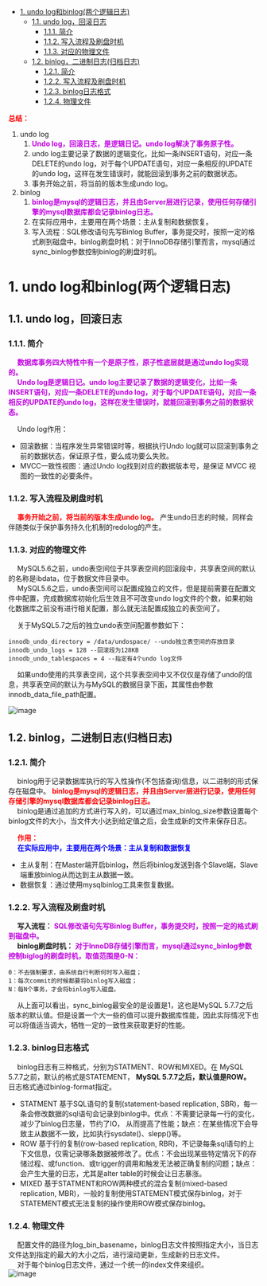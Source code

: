

<!-- TOC -->

- [1. undo log和binlog(两个逻辑日志)](#1-undo-log和binlog两个逻辑日志)
    - [1.1. undo log，回滚日志](#11-undo-log回滚日志)
        - [1.1.1. 简介](#111-简介)
        - [1.1.2. 写入流程及刷盘时机](#112-写入流程及刷盘时机)
        - [1.1.3. 对应的物理文件](#113-对应的物理文件)
    - [1.2. binlog，二进制日志(归档日志)](#12-binlog二进制日志归档日志)
        - [1.2.1. 简介](#121-简介)
        - [1.2.2. 写入流程及刷盘时机](#122-写入流程及刷盘时机)
        - [1.2.3. binlog日志格式](#123-binlog日志格式)
        - [1.2.4. 物理文件](#124-物理文件)

<!-- /TOC -->


**<font color = "red">总结：</font>**  
1. undo log
    1. **<font color = "clime">Undo log，回滚日志，是逻辑日记。undo log解决了事务原子性。</font>**    
    2. undo log主要记录了数据的逻辑变化，比如一条INSERT语句，对应一条DELETE的undo log，对于每个UPDATE语句，对应一条相反的UPDATE的undo log，这样在发生错误时，就能回滚到事务之前的数据状态。
    3. 事务开始之前，将当前的版本生成undo log。
2. binlog
    1. **<font color = "clime">binlog是mysql的逻辑日志，并且由Server层进行记录，使用任何存储引擎的mysql数据库都会记录binlog日志。</font>**  
    2. 在实际应用中，主要用在两个场景：主从复制和数据恢复。  
    3. 写入流程：SQL修改语句先写Binlog Buffer，事务提交时，按照一定的格式刷到磁盘中。binlog刷盘时机：对于InnoDB存储引擎而言，mysql通过sync_binlog参数控制binlog的刷盘时机。  

# 1. undo log和binlog(两个逻辑日志)
## 1.1. undo log，回滚日志
<!-- 
* undo log(回滚日志)  实现原子性  
&emsp; undo log 主要为事务的回滚服务。在事务执行的过程中，除了记录redo log，还会记录一定量的undo log。<font color = "red">undo log记录了数据在每个操作前的状态，如果事务执行过程中需要回滚，就可以根据undo log进行回滚操作。</font>单个事务的回滚，只会回滚当前事务做的操作，并不会影响到其他的事务做的操作。  
&emsp; Undo记录的是已部分完成并且写入硬盘的未完成的事务，默认情况下回滚日志是记录下表空间中的(共享表空间或者独享表空间)  

&emsp; 二种日志均可以视为一种恢复操作，redo_log是恢复提交事务修改的页操作，而undo_log是回滚行记录到特定版本。二者记录的内容也不同，redo_log是物理日志，记录页的物理修改操作，而undo_log是逻辑日志，根据每行记录进行记录。  
-->
### 1.1.1. 简介
&emsp; **<font color = "clime">数据库事务四大特性中有一个是原子性，原子性底层就是通过undo log实现的。</font>**  
&emsp; **<font color = "clime">Undo log是逻辑日记。undo log主要记录了数据的逻辑变化，比如一条INSERT语句，对应一条DELETE的undo log，对于每个UPDATE语句，对应一条相反的UPDATE的undo log，这样在发生错误时，就能回滚到事务之前的数据状态。</font>**  

&emsp; Undo log作用：

* 回滚数据：当程序发生异常错误时等，根据执行Undo log就可以回滚到事务之前的数据状态，保证原子性，要么成功要么失败。  
* MVCC一致性视图：通过Undo log找到对应的数据版本号，是保证 MVCC 视图的一致性的必要条件。  

### 1.1.2. 写入流程及刷盘时机   
<!-- 
https://www.cnblogs.com/f-ck-need-u/archive/2018/05/08/9010872.html
https://guobinhit.blog.csdn.net/article/details/79345359
-->
&emsp; **<font color = "red">事务开始之前，将当前的版本生成undo log。</font>** 产生undo日志的时候，同样会伴随类似于保护事务持久化机制的redolog的产生。  

### 1.1.3. 对应的物理文件    
&emsp; MySQL5.6之前，undo表空间位于共享表空间的回滚段中，共享表空间的默认的名称是ibdata，位于数据文件目录中。  
&emsp; MySQL5.6之后，undo表空间可以配置成独立的文件，但是提前需要在配置文件中配置，完成数据库初始化后生效且不可改变undo log文件的个数，如果初始化数据库之前没有进行相关配置，那么就无法配置成独立的表空间了。  

&emsp; 关于MySQL5.7之后的独立undo表空间配置参数如下：

    innodb_undo_directory = /data/undospace/ --undo独立表空间的存放目录
    innodb_undo_logs = 128 --回滚段为128KB
    innodb_undo_tablespaces = 4 --指定有4个undo log文件

&emsp; 如果undo使用的共享表空间，这个共享表空间中又不仅仅是存储了undo的信息，共享表空间的默认为与MySQL的数据目录下面，其属性由参数innodb_data_file_path配置。  

![image](https://gitee.com/wt1814/pic-host/raw/master/images/SQL/sql-81.png)  

<!-- 
&emsp; 默认情况下undo文件是保持在共享表空间的，也即ibdatafile文件中，当数据库中发生一些大的事务性操作的时候，要生成大量的undo信息，全部保存在共享表空间中的。  
&emsp; 因此共享表空间可能会变的很大，默认情况下，也就是undo 日志使用共享表空间的时候，被“撑大”的共享表空间是不会也不能自动收缩的。  
&emsp; 因此，mysql5.7之后的“独立undo 表空间”的配置就显得很有必要了。  
-->


## 1.2. binlog，二进制日志(归档日志)  
### 1.2.1. 简介  
&emsp; binlog用于记录数据库执行的写入性操作(不包括查询)信息，以二进制的形式保存在磁盘中。 **<font color = "red">binlog是mysql的逻辑日志，并且由Server层进行记录，使用任何存储引擎的mysql数据库都会记录binlog日志。</font>**  
&emsp; binlog是通过追加的方式进行写入的，可以通过max_binlog_size参数设置每个binlog文件的大小，当文件大小达到给定值之后，会生成新的文件来保存日志。  

&emsp; **<font color = "red">作用：</font>**  
&emsp; **<font color = "blue">在实际应用中，主要用在两个场景：主从复制和数据恢复</font>**   

* 主从复制：在Master端开启binlog，然后将binlog发送到各个Slave端，Slave端重放binlog从而达到主从数据一致。  
* 数据恢复：通过使用mysqlbinlog工具来恢复数据。  

### 1.2.2. 写入流程及刷盘时机   
&emsp; **写入流程：** **<font color = "clime">SQL修改语句先写Binlog Buffer，事务提交时，按照一定的格式刷到磁盘中。</font>**  
&emsp; **binlog刷盘时机：** **<font color = "clime">对于InnoDB存储引擎而言，mysql通过sync_binlog参数控制biglog的刷盘时机，取值范围是0-N：</font>**  

    0：不去强制要求，由系统自行判断何时写入磁盘；
    1：每次commit的时候都要将binlog写入磁盘；
    N：每N个事务，才会将binlog写入磁盘。

&emsp; 从上面可以看出，sync_binlog最安全的是设置是1，这也是MySQL 5.7.7之后版本的默认值。但是设置一个大一些的值可以提升数据库性能，因此实际情况下也可以将值适当调大，牺牲一定的一致性来获取更好的性能。  

### 1.2.3. binlog日志格式  
&emsp; binlog日志有三种格式，分别为STATMENT、ROW和MIXED。在 MySQL 5.7.7之前，默认的格式是STATEMENT， **MySQL 5.7.7之后，默认值是ROW。** 日志格式通过binlog-format指定。

* STATMENT 基于SQL语句的复制(statement-based replication, SBR)，每一条会修改数据的sql语句会记录到binlog中。优点：不需要记录每一行的变化，减少了binlog日志量，节约了IO， 从而提高了性能；缺点：在某些情况下会导致主从数据不一致，比如执行sysdate()、slepp()等。  
* ROW 基于行的复制(row-based replication, RBR)，不记录每条sql语句的上下文信息，仅需记录哪条数据被修改了。优点：不会出现某些特定情况下的存储过程、或function、或trigger的调用和触发无法被正确复制的问题；缺点：会产生大量的日志，尤其是alter table的时候会让日志暴涨。  
* MIXED 基于STATMENT和ROW两种模式的混合复制(mixed-based replication, MBR)，一般的复制使用STATEMENT模式保存binlog，对于STATEMENT模式无法复制的操作使用ROW模式保存binlog。  

### 1.2.4. 物理文件  
&emsp; 配置文件的路径为log_bin_basename，binlog日志文件按照指定大小，当日志文件达到指定的最大的大小之后，进行滚动更新，生成新的日志文件。  
&emsp; 对于每个binlog日志文件，通过一个统一的index文件来组织。  
![image](https://gitee.com/wt1814/pic-host/raw/master/images/SQL/sql-83.png)  

